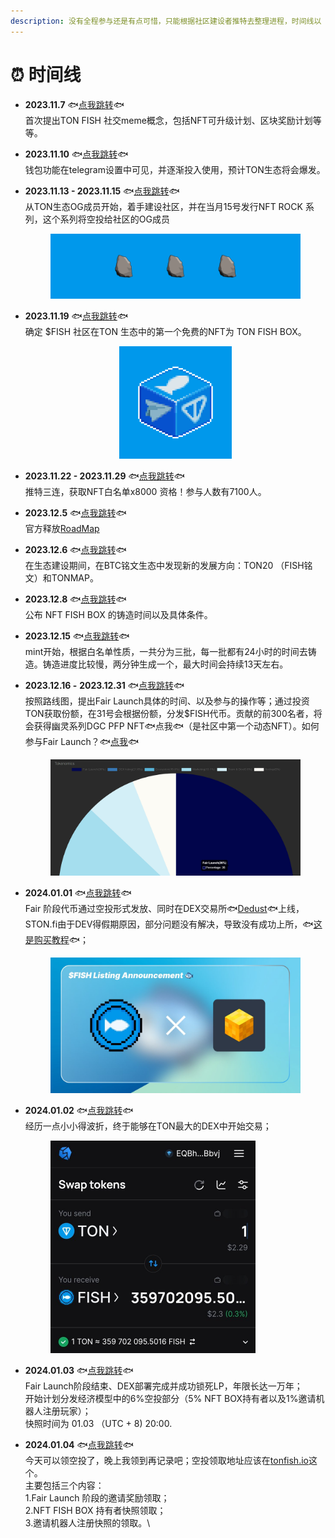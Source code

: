 ```yaml
---
description: 没有全程参与还是有点可惜，只能根据社区建设者推特去整理进程，时间线以（UTC+8）为标准记录。
---
```


# ⏰ 时间线

* **2023.11.7**     🐟[点我跳转](https://x.com/tonfish\_tg/status/1721919752027902229?s=20)🐟\
  首次提出TON FISH 社交meme概念，包括NFT可升级计划、区块奖励计划等等。
* **2023.11.10**   🐟[点我跳转](https://x.com/wallet\_tg/status/1722910609719587000?s=20)🐟\
  钱包功能在telegram设置中可见，并逐渐投入使用，预计TON生态将会爆发。
*   **2023.11.13 - 2023.11.15**   🐟[点我跳转](https://x.com/tonfish\_tg/status/1724468356127088764?s=20)🐟\
    从TON生态OG成员开始，着手建设社区，并在当月15号发行NFT ROCK 系列，这个系列将空投给社区的OG成员&#x20;

    <figure><img src="../.gitbook/assets/13.png" alt=""><figcaption></figcaption></figure>
*   **2023.11.19**   🐟[点我跳转](https://x.com/tonfish\_tg/status/1726225605639991346?s=20)🐟\
    确定 $FISH 社区在TON 生态中的第一个免费的NFT为 TON FISH BOX。&#x20;

    <div align="center" data-full-width="false">

    <figure><img src="../.gitbook/assets/9 (1).png" alt="" width="180"><figcaption></figcaption></figure>

    </div>
* **2023.11.22 - 2023.11.29**   🐟[点我跳转](https://x.com/tonfish\_tg/status/1727182344900255819?s=20)🐟\
  推特三连，获取NFT白名单x8000 资格！参与人数有7100人。
* **2023.12.5**   🐟[点我跳转](https://x.com/tonfish\_tg/status/1731903990659473636?s=20)🐟\
  官方释放[RoadMap](https://t.me/tonfish\_en/569)
* **2023.12.6**   🐟[点我跳转](https://x.com/tonfish\_tg/status/1731903990659473636?s=20)🐟\
  在生态建设期间，在BTC铭文生态中发现新的发展方向：TON20 （FISH铭文）和TONMAP。
* **2023.12.8**   🐟[点我跳转](https://x.com/tonfish\_tg/status/1733043067513667625?s=20)🐟\
  公布 NFT FISH BOX 的铸造时间以及具体条件。
* **2023.12.15**   🐟[点我跳转](https://x.com/tonfish\_tg/status/1733043067513667625?s=20)🐟\
  mint开始，根据白名单性质，一共分为三批，每一批都有24小时的时间去铸造。铸造进度比较慢，两分钟生成一个，最大时间会持续13天左右。
*   **2023.12.16 -** **2023.12.31**  🐟[点我跳转](https://x.com/tonfish\_tg/status/1735905435671253488?s=20)🐟\
    按照路线图，提出Fair Launch具体的时间、以及参与的操作等；通过投资TON获取份额，在31号会根据份额，分发$FISH代币。贡献的前300名者，将会获得幽灵系列DGC PFP NFT🐟点我🐟（是社区中第一个动态NFT）。如何参与Fair Launch？🐟[点我](../product-guides/buy.md)🐟&#x20;

    <figure><img src="../.gitbook/assets/Snipaste_2023-12-28_04-24-12.png" alt=""><figcaption></figcaption></figure>
*   **2024.01.01**  🐟[点我跳转](https://x.com/tonfish\_tg/status/1741498382844363034?s=20)🐟\
    Fair 阶段代币通过空投形式发放、同时在DEX交易所🐟[Dedust](https://dedust.io/swap)🐟上线，STON.fi由于DEV得假期原因，部分问题没有解决，导致没有成功上所，🐟[这是购买教程](../product-guides/buy.md#step-3-zai-dex-zhong-gou-mai-fish-dai-bi-shi-yong-shou-ji-zai-dedust-zhong-gou-mai)🐟；

    <figure><img src="../.gitbook/assets/image (1).png" alt=""><figcaption></figcaption></figure>
*   **2024.01.02**  🐟[点我跳转](https://x.com/tonfish\_tg/status/1742205713378943448?s=20)🐟\
    经历一点小小得波折，终于能够在TON最大的DEX中开始交易；

    <figure><img src="../.gitbook/assets/image (2).png" alt="" width="328"><figcaption></figcaption></figure>
* **2024.01.03**  🐟[点我跳转](https://x.com/tonfish\_tg/status/1742236513352712611?s=20)🐟\
  Fair Launch阶段结束、DEX部署完成并成功锁死LP，年限长达一万年；\
  开始计划分发经济模型中的6%空投部分（5% NFT BOX持有者以及1%邀请机器人注册玩家）；\
  快照时间为 01.03 （UTC + 8) 20:00.
* **2024.01.04**  🐟[点我跳转](https://x.com/tonfish\_tg/status/1742236513352712611?s=20)🐟\
  今天可以领空投了，晚上我领到再记录吧；空投领取地址应该在[tonfish.io](https://www.tonfish.io/)这个。\
  主要包括三个内容：\
  1.Fair Launch 阶段的邀请奖励领取；\
  2.NFT FISH BOX 持有者快照领取；\
  3.邀请机器人注册快照的领取。\
